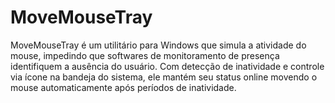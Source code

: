 # MoveMouseTray
MoveMouseTray é um utilitário para Windows que simula a atividade do mouse, impedindo que softwares de monitoramento de presença identifiquem a ausência do usuário. Com detecção de inatividade e controle via ícone na bandeja do sistema, ele mantém seu status online movendo o mouse automaticamente após períodos de inatividade.
